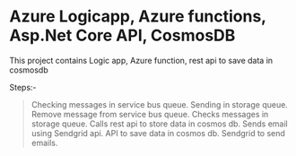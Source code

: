 # Azure Logicapp, Azure functions, Asp.Net Core API, CosmosDB

This project contains Logic app, Azure function, rest api to save data in cosmosdb

Steps:-
 > Checking messages in service bus queue.
 > Sending in storage queue.
 > Remove message from service bus queue.
 > Checks messages in storage queue.
 > Calls rest api to store data in cosmos db.
 > Sends email using Sendgrid api.
 > API to save data in cosmos db.
 > Sendgrid to send emails.



